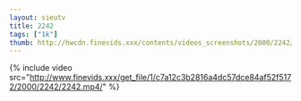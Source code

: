```yaml
--- 
layout: sieutv
title: 2242
tags: ["1k"]
thumb: http://hwcdn.finevids.xxx/contents/videos_screenshots/2000/2242/preview.mp4.jpg
---
```

{% include video src="http://www.finevids.xxx/get_file/1/c7a12c3b2816a4dc57dce84af52f5172/2000/2242/2242.mp4/" %} 

